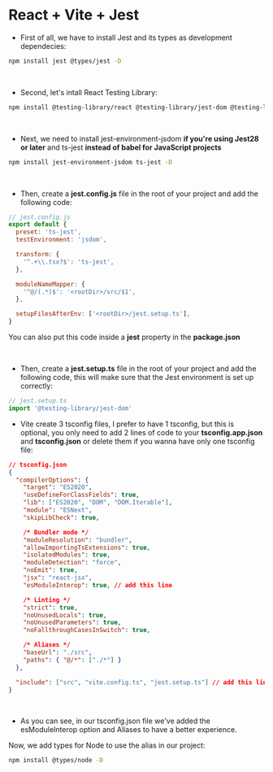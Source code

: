 # React + Vite + Jest

- First of all, we have to install Jest and its types as development dependecies:

```bash
npm install jest @types/jest -D
```

<br>

- Second, let's intall React Testing Library:

```bash
npm install @testing-library/react @testing-library/jest-dom @testing-library/user-event -D
```

<br>

- Next, we need to install jest-environment-jsdom **if you're using Jest28 or later** and ts-jest **instead of babel for JavaScript projects**

```bash
npm install jest-environment-jsdom ts-jest -D
```

<br>

- Then, create a **jest.config.js** file in the root of your project and add the following code:

```javascript
// jest.config.js
export default {
  preset: 'ts-jest',
  testEnvironment: 'jsdom',

  transform: {
    '^.+\\.tsx?$': 'ts-jest',
  },

  moduleNameMapper: {
    '^@/(.*)$': '<rootDir>/src/$1',
  },

  setupFilesAfterEnv: ['<rootDir>/jest.setup.ts'],
}
```

You can also put this code inside a **jest** property in the **package.json**

<br>

- Then, create a **jest.setup.ts** file in the root of your project and add the following code, this will make sure that the Jest environment is set up correctly:

```typescript
// jest.setup.ts
import '@testing-library/jest-dom'
```

- Vite create 3 tsconfig files, I prefer to have 1 tsconfig, but this is optional, you only need to add 2 lines of code to your **tsconfig.app.json** and **tsconfig.json** or delete them if you wanna have only one tsconfig file:

```json
// tsconfig.json
{
  "compilerOptions": {
    "target": "ES2020",
    "useDefineForClassFields": true,
    "lib": ["ES2020", "DOM", "DOM.Iterable"],
    "module": "ESNext",
    "skipLibCheck": true,

    /* Bundler mode */
    "moduleResolution": "bundler",
    "allowImportingTsExtensions": true,
    "isolatedModules": true,
    "moduleDetection": "force",
    "noEmit": true,
    "jsx": "react-jsx",
    "esModuleInterop": true, // add this line

    /* Linting */
    "strict": true,
    "noUnusedLocals": true,
    "noUnusedParameters": true,
    "noFallthroughCasesInSwitch": true,

    /* Aliases */
    "baseUrl": "./src",
    "paths": { "@/*": ["./*"] }
  },

  "include": ["src", "vite.config.ts", "jest.setup.ts"] // add this line
}
```

<br>

- As you can see, in our tsconfig.json file we've added the esModuleInterop option and Aliases to have a better experience.

Now, we add types for Node to use the alias in our project:

```bash
npm install @types/node -D
```
